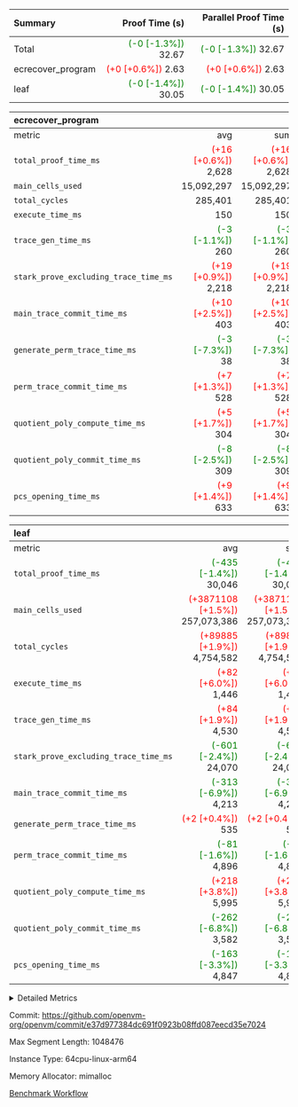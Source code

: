 | Summary | Proof Time (s) | Parallel Proof Time (s) |
|:---|---:|---:|
| Total | <span style='color: green'>(-0 [-1.3%])</span> 32.67 | <span style='color: green'>(-0 [-1.3%])</span> 32.67 |
| ecrecover_program | <span style='color: red'>(+0 [+0.6%])</span> 2.63 | <span style='color: red'>(+0 [+0.6%])</span> 2.63 |
| leaf | <span style='color: green'>(-0 [-1.4%])</span> 30.05 | <span style='color: green'>(-0 [-1.4%])</span> 30.05 |


| ecrecover_program |||||
|:---|---:|---:|---:|---:|
|metric|avg|sum|max|min|
| `total_proof_time_ms ` | <span style='color: red'>(+16 [+0.6%])</span> 2,628 | <span style='color: red'>(+16 [+0.6%])</span> 2,628 | <span style='color: red'>(+16 [+0.6%])</span> 2,628 | <span style='color: red'>(+16 [+0.6%])</span> 2,628 |
| `main_cells_used     ` |  15,092,297 |  15,092,297 |  15,092,297 |  15,092,297 |
| `total_cycles        ` |  285,401 |  285,401 |  285,401 |  285,401 |
| `execute_time_ms     ` |  150 |  150 |  150 |  150 |
| `trace_gen_time_ms   ` | <span style='color: green'>(-3 [-1.1%])</span> 260 | <span style='color: green'>(-3 [-1.1%])</span> 260 | <span style='color: green'>(-3 [-1.1%])</span> 260 | <span style='color: green'>(-3 [-1.1%])</span> 260 |
| `stark_prove_excluding_trace_time_ms` | <span style='color: red'>(+19 [+0.9%])</span> 2,218 | <span style='color: red'>(+19 [+0.9%])</span> 2,218 | <span style='color: red'>(+19 [+0.9%])</span> 2,218 | <span style='color: red'>(+19 [+0.9%])</span> 2,218 |
| `main_trace_commit_time_ms` | <span style='color: red'>(+10 [+2.5%])</span> 403 | <span style='color: red'>(+10 [+2.5%])</span> 403 | <span style='color: red'>(+10 [+2.5%])</span> 403 | <span style='color: red'>(+10 [+2.5%])</span> 403 |
| `generate_perm_trace_time_ms` | <span style='color: green'>(-3 [-7.3%])</span> 38 | <span style='color: green'>(-3 [-7.3%])</span> 38 | <span style='color: green'>(-3 [-7.3%])</span> 38 | <span style='color: green'>(-3 [-7.3%])</span> 38 |
| `perm_trace_commit_time_ms` | <span style='color: red'>(+7 [+1.3%])</span> 528 | <span style='color: red'>(+7 [+1.3%])</span> 528 | <span style='color: red'>(+7 [+1.3%])</span> 528 | <span style='color: red'>(+7 [+1.3%])</span> 528 |
| `quotient_poly_compute_time_ms` | <span style='color: red'>(+5 [+1.7%])</span> 304 | <span style='color: red'>(+5 [+1.7%])</span> 304 | <span style='color: red'>(+5 [+1.7%])</span> 304 | <span style='color: red'>(+5 [+1.7%])</span> 304 |
| `quotient_poly_commit_time_ms` | <span style='color: green'>(-8 [-2.5%])</span> 309 | <span style='color: green'>(-8 [-2.5%])</span> 309 | <span style='color: green'>(-8 [-2.5%])</span> 309 | <span style='color: green'>(-8 [-2.5%])</span> 309 |
| `pcs_opening_time_ms ` | <span style='color: red'>(+9 [+1.4%])</span> 633 | <span style='color: red'>(+9 [+1.4%])</span> 633 | <span style='color: red'>(+9 [+1.4%])</span> 633 | <span style='color: red'>(+9 [+1.4%])</span> 633 |

| leaf |||||
|:---|---:|---:|---:|---:|
|metric|avg|sum|max|min|
| `total_proof_time_ms ` | <span style='color: green'>(-435 [-1.4%])</span> 30,046 | <span style='color: green'>(-435 [-1.4%])</span> 30,046 | <span style='color: green'>(-435 [-1.4%])</span> 30,046 | <span style='color: green'>(-435 [-1.4%])</span> 30,046 |
| `main_cells_used     ` | <span style='color: red'>(+3871108 [+1.5%])</span> 257,073,386 | <span style='color: red'>(+3871108 [+1.5%])</span> 257,073,386 | <span style='color: red'>(+3871108 [+1.5%])</span> 257,073,386 | <span style='color: red'>(+3871108 [+1.5%])</span> 257,073,386 |
| `total_cycles        ` | <span style='color: red'>(+89885 [+1.9%])</span> 4,754,582 | <span style='color: red'>(+89885 [+1.9%])</span> 4,754,582 | <span style='color: red'>(+89885 [+1.9%])</span> 4,754,582 | <span style='color: red'>(+89885 [+1.9%])</span> 4,754,582 |
| `execute_time_ms     ` | <span style='color: red'>(+82 [+6.0%])</span> 1,446 | <span style='color: red'>(+82 [+6.0%])</span> 1,446 | <span style='color: red'>(+82 [+6.0%])</span> 1,446 | <span style='color: red'>(+82 [+6.0%])</span> 1,446 |
| `trace_gen_time_ms   ` | <span style='color: red'>(+84 [+1.9%])</span> 4,530 | <span style='color: red'>(+84 [+1.9%])</span> 4,530 | <span style='color: red'>(+84 [+1.9%])</span> 4,530 | <span style='color: red'>(+84 [+1.9%])</span> 4,530 |
| `stark_prove_excluding_trace_time_ms` | <span style='color: green'>(-601 [-2.4%])</span> 24,070 | <span style='color: green'>(-601 [-2.4%])</span> 24,070 | <span style='color: green'>(-601 [-2.4%])</span> 24,070 | <span style='color: green'>(-601 [-2.4%])</span> 24,070 |
| `main_trace_commit_time_ms` | <span style='color: green'>(-313 [-6.9%])</span> 4,213 | <span style='color: green'>(-313 [-6.9%])</span> 4,213 | <span style='color: green'>(-313 [-6.9%])</span> 4,213 | <span style='color: green'>(-313 [-6.9%])</span> 4,213 |
| `generate_perm_trace_time_ms` | <span style='color: red'>(+2 [+0.4%])</span> 535 | <span style='color: red'>(+2 [+0.4%])</span> 535 | <span style='color: red'>(+2 [+0.4%])</span> 535 | <span style='color: red'>(+2 [+0.4%])</span> 535 |
| `perm_trace_commit_time_ms` | <span style='color: green'>(-81 [-1.6%])</span> 4,896 | <span style='color: green'>(-81 [-1.6%])</span> 4,896 | <span style='color: green'>(-81 [-1.6%])</span> 4,896 | <span style='color: green'>(-81 [-1.6%])</span> 4,896 |
| `quotient_poly_compute_time_ms` | <span style='color: red'>(+218 [+3.8%])</span> 5,995 | <span style='color: red'>(+218 [+3.8%])</span> 5,995 | <span style='color: red'>(+218 [+3.8%])</span> 5,995 | <span style='color: red'>(+218 [+3.8%])</span> 5,995 |
| `quotient_poly_commit_time_ms` | <span style='color: green'>(-262 [-6.8%])</span> 3,582 | <span style='color: green'>(-262 [-6.8%])</span> 3,582 | <span style='color: green'>(-262 [-6.8%])</span> 3,582 | <span style='color: green'>(-262 [-6.8%])</span> 3,582 |
| `pcs_opening_time_ms ` | <span style='color: green'>(-163 [-3.3%])</span> 4,847 | <span style='color: green'>(-163 [-3.3%])</span> 4,847 | <span style='color: green'>(-163 [-3.3%])</span> 4,847 | <span style='color: green'>(-163 [-3.3%])</span> 4,847 |



<details>
<summary>Detailed Metrics</summary>

| group | num_segments | keygen_time_ms | commit_exe_time_ms |
| --- | --- | --- | --- |
| ecrecover_program | 1 | 994 | 11 | 

| group | air_name | quotient_deg | interactions | constraints |
| --- | --- | --- | --- | --- |
| ecrecover_program | AccessAdapterAir<16> | 2 | 5 | 14 | 
| ecrecover_program | AccessAdapterAir<2> | 2 | 5 | 14 | 
| ecrecover_program | AccessAdapterAir<32> | 2 | 5 | 14 | 
| ecrecover_program | AccessAdapterAir<4> | 2 | 5 | 14 | 
| ecrecover_program | AccessAdapterAir<64> | 2 | 5 | 14 | 
| ecrecover_program | AccessAdapterAir<8> | 2 | 5 | 14 | 
| ecrecover_program | BitwiseOperationLookupAir<8> | 2 | 2 | 4 | 
| ecrecover_program | KeccakVmAir | 2 | 321 | 4,571 | 
| ecrecover_program | MemoryMerkleAir<8> | 2 | 4 | 40 | 
| ecrecover_program | PersistentBoundaryAir<8> | 2 | 3 | 6 | 
| ecrecover_program | PhantomAir | 2 | 3 | 5 | 
| ecrecover_program | Poseidon2PeripheryAir<BabyBearParameters>, 1> | 2 | 1 | 286 | 
| ecrecover_program | ProgramAir | 1 | 1 | 4 | 
| ecrecover_program | RangeTupleCheckerAir<2> | 1 | 1 | 4 | 
| ecrecover_program | VariableRangeCheckerAir | 1 | 1 | 4 | 
| ecrecover_program | VmAirWrapper<Rv32BaseAluAdapterAir, BaseAluCoreAir<4, 8> | 2 | 19 | 43 | 
| ecrecover_program | VmAirWrapper<Rv32BaseAluAdapterAir, LessThanCoreAir<4, 8> | 2 | 17 | 39 | 
| ecrecover_program | VmAirWrapper<Rv32BaseAluAdapterAir, ShiftCoreAir<4, 8> | 2 | 23 | 90 | 
| ecrecover_program | VmAirWrapper<Rv32BranchAdapterAir, BranchEqualCoreAir<4> | 2 | 11 | 25 | 
| ecrecover_program | VmAirWrapper<Rv32BranchAdapterAir, BranchLessThanCoreAir<4, 8> | 2 | 13 | 41 | 
| ecrecover_program | VmAirWrapper<Rv32CondRdWriteAdapterAir, Rv32JalLuiCoreAir> | 2 | 10 | 22 | 
| ecrecover_program | VmAirWrapper<Rv32HintStoreAdapterAir, Rv32HintStoreCoreAir> | 2 | 15 | 17 | 
| ecrecover_program | VmAirWrapper<Rv32IsEqualModAdapterAir<2, 1, 32, 32>, ModularIsEqualCoreAir<32, 4, 8> | 2 | 25 | 223 | 
| ecrecover_program | VmAirWrapper<Rv32JalrAdapterAir, Rv32JalrCoreAir> | 2 | 16 | 20 | 
| ecrecover_program | VmAirWrapper<Rv32LoadStoreAdapterAir, LoadSignExtendCoreAir<4, 8> | 2 | 18 | 33 | 
| ecrecover_program | VmAirWrapper<Rv32LoadStoreAdapterAir, LoadStoreCoreAir<4> | 2 | 17 | 38 | 
| ecrecover_program | VmAirWrapper<Rv32MultAdapterAir, DivRemCoreAir<4, 8> | 2 | 25 | 88 | 
| ecrecover_program | VmAirWrapper<Rv32MultAdapterAir, MulHCoreAir<4, 8> | 2 | 24 | 38 | 
| ecrecover_program | VmAirWrapper<Rv32MultAdapterAir, MultiplicationCoreAir<4, 8> | 2 | 19 | 26 | 
| ecrecover_program | VmAirWrapper<Rv32RdWriteAdapterAir, Rv32AuipcCoreAir> | 2 | 11 | 15 | 
| ecrecover_program | VmAirWrapper<Rv32VecHeapAdapterAir<1, 2, 2, 32, 32>, EcDoubleCoreAir> | 2 | 411 | 513 | 
| ecrecover_program | VmAirWrapper<Rv32VecHeapAdapterAir<2, 1, 1, 32, 32>, FieldExpressionCoreAir> | 2 | 156 | 189 | 
| ecrecover_program | VmAirWrapper<Rv32VecHeapAdapterAir<2, 2, 2, 32, 32>, FieldExpressionCoreAir> | 2 | 422 | 456 | 
| ecrecover_program | VmConnectorAir | 2 | 3 | 9 | 
| leaf | AccessAdapterAir<2> | 4 | 5 | 12 | 
| leaf | AccessAdapterAir<4> | 4 | 5 | 12 | 
| leaf | AccessAdapterAir<8> | 4 | 5 | 12 | 
| leaf | FriReducedOpeningAir | 4 | 35 | 59 | 
| leaf | NativePoseidon2Air<BabyBearParameters>, 1> | 4 | 176 | 590 | 
| leaf | PhantomAir | 4 | 3 | 4 | 
| leaf | ProgramAir | 1 | 1 | 4 | 
| leaf | VariableRangeCheckerAir | 1 | 1 | 4 | 
| leaf | VmAirWrapper<BranchNativeAdapterAir, BranchEqualCoreAir<1> | 2 | 11 | 23 | 
| leaf | VmAirWrapper<JalNativeAdapterAir, JalCoreAir> | 4 | 7 | 6 | 
| leaf | VmAirWrapper<NativeAdapterAir<2, 0>, PublicValuesCoreAir> | 4 | 11 | 23 | 
| leaf | VmAirWrapper<NativeAdapterAir<2, 1>, FieldArithmeticCoreAir> | 4 | 15 | 23 | 
| leaf | VmAirWrapper<NativeLoadStoreAdapterAir<1>, NativeLoadStoreCoreAir<1> | 4 | 15 | 20 | 
| leaf | VmAirWrapper<NativeLoadStoreAdapterAir<4>, NativeLoadStoreCoreAir<4> | 4 | 15 | 20 | 
| leaf | VmAirWrapper<NativeVectorizedAdapterAir<4>, FieldExtensionCoreAir> | 4 | 15 | 23 | 
| leaf | VmConnectorAir | 4 | 3 | 8 | 
| leaf | VolatileBoundaryAir | 4 | 4 | 16 | 

| group | air_name | idx | rows | prep_cols | perm_cols | main_cols | cells |
| --- | --- | --- | --- | --- | --- | --- | --- |
| leaf | AccessAdapterAir<2> | 0 | 1,048,576 |  | 16 | 11 | 28,311,552 | 
| leaf | AccessAdapterAir<4> | 0 | 524,288 |  | 16 | 13 | 15,204,352 | 
| leaf | AccessAdapterAir<8> | 0 | 512 |  | 16 | 17 | 16,896 | 
| leaf | FriReducedOpeningAir | 0 | 1,048,576 |  | 76 | 64 | 146,800,640 | 
| leaf | NativePoseidon2Air<BabyBearParameters>, 1> | 0 | 131,072 |  | 356 | 399 | 98,959,360 | 
| leaf | PhantomAir | 0 | 32,768 |  | 8 | 6 | 458,752 | 
| leaf | ProgramAir | 0 | 524,288 |  | 8 | 10 | 9,437,184 | 
| leaf | VariableRangeCheckerAir | 0 | 262,144 | 2 | 8 | 1 | 2,359,296 | 
| leaf | VmAirWrapper<BranchNativeAdapterAir, BranchEqualCoreAir<1> | 0 | 1,048,576 |  | 28 | 23 | 53,477,376 | 
| leaf | VmAirWrapper<JalNativeAdapterAir, JalCoreAir> | 0 | 131,072 |  | 12 | 10 | 2,883,584 | 
| leaf | VmAirWrapper<NativeAdapterAir<2, 0>, PublicValuesCoreAir> | 0 | 64 |  | 16 | 23 | 2,496 | 
| leaf | VmAirWrapper<NativeAdapterAir<2, 1>, FieldArithmeticCoreAir> | 0 | 4,194,304 |  | 20 | 30 | 209,715,200 | 
| leaf | VmAirWrapper<NativeLoadStoreAdapterAir<1>, NativeLoadStoreCoreAir<1> | 0 | 2,097,152 |  | 36 | 25 | 127,926,272 | 
| leaf | VmAirWrapper<NativeLoadStoreAdapterAir<4>, NativeLoadStoreCoreAir<4> | 0 | 131,072 |  | 36 | 34 | 9,175,040 | 
| leaf | VmAirWrapper<NativeVectorizedAdapterAir<4>, FieldExtensionCoreAir> | 0 | 262,144 |  | 20 | 40 | 15,728,640 | 
| leaf | VmConnectorAir | 0 | 2 | 1 | 8 | 4 | 24 | 
| leaf | VolatileBoundaryAir | 0 | 2,097,152 |  | 8 | 11 | 39,845,888 | 

| group | air_name | segment | rows | prep_cols | perm_cols | main_cols | cells |
| --- | --- | --- | --- | --- | --- | --- | --- |
| ecrecover_program | AccessAdapterAir<16> | 0 | 16,384 |  | 24 | 25 | 802,816 | 
| ecrecover_program | AccessAdapterAir<2> | 0 | 256 |  | 24 | 11 | 8,960 | 
| ecrecover_program | AccessAdapterAir<32> | 0 | 8,192 |  | 24 | 41 | 532,480 | 
| ecrecover_program | AccessAdapterAir<4> | 0 | 128 |  | 24 | 13 | 4,736 | 
| ecrecover_program | AccessAdapterAir<8> | 0 | 32,768 |  | 24 | 17 | 1,343,488 | 
| ecrecover_program | BitwiseOperationLookupAir<8> | 0 | 65,536 | 3 | 8 | 2 | 655,360 | 
| ecrecover_program | KeccakVmAir | 0 | 128 |  | 1,288 | 3,164 | 569,856 | 
| ecrecover_program | MemoryMerkleAir<8> | 0 | 4,096 |  | 20 | 32 | 212,992 | 
| ecrecover_program | PersistentBoundaryAir<8> | 0 | 4,096 |  | 12 | 20 | 131,072 | 
| ecrecover_program | PhantomAir | 0 | 64 |  | 12 | 6 | 1,152 | 
| ecrecover_program | Poseidon2PeripheryAir<BabyBearParameters>, 1> | 0 | 4,096 |  | 8 | 300 | 1,261,568 | 
| ecrecover_program | ProgramAir | 0 | 16,384 |  | 8 | 10 | 294,912 | 
| ecrecover_program | RangeTupleCheckerAir<2> | 0 | 524,288 | 2 | 8 | 1 | 4,718,592 | 
| ecrecover_program | VariableRangeCheckerAir | 0 | 262,144 | 2 | 8 | 1 | 2,359,296 | 
| ecrecover_program | VmAirWrapper<Rv32BaseAluAdapterAir, BaseAluCoreAir<4, 8> | 0 | 131,072 |  | 80 | 36 | 15,204,352 | 
| ecrecover_program | VmAirWrapper<Rv32BaseAluAdapterAir, LessThanCoreAir<4, 8> | 0 | 2,048 |  | 40 | 37 | 157,696 | 
| ecrecover_program | VmAirWrapper<Rv32BaseAluAdapterAir, ShiftCoreAir<4, 8> | 0 | 16,384 |  | 52 | 53 | 1,720,320 | 
| ecrecover_program | VmAirWrapper<Rv32BranchAdapterAir, BranchEqualCoreAir<4> | 0 | 16,384 |  | 48 | 26 | 1,212,416 | 
| ecrecover_program | VmAirWrapper<Rv32BranchAdapterAir, BranchLessThanCoreAir<4, 8> | 0 | 32,768 |  | 56 | 32 | 2,883,584 | 
| ecrecover_program | VmAirWrapper<Rv32CondRdWriteAdapterAir, Rv32JalLuiCoreAir> | 0 | 8,192 |  | 44 | 18 | 507,904 | 
| ecrecover_program | VmAirWrapper<Rv32HintStoreAdapterAir, Rv32HintStoreCoreAir> | 0 | 256 |  | 36 | 26 | 15,872 | 
| ecrecover_program | VmAirWrapper<Rv32IsEqualModAdapterAir<2, 1, 32, 32>, ModularIsEqualCoreAir<32, 4, 8> | 0 | 4,096 |  | 56 | 166 | 909,312 | 
| ecrecover_program | VmAirWrapper<Rv32JalrAdapterAir, Rv32JalrCoreAir> | 0 | 8,192 |  | 36 | 28 | 524,288 | 
| ecrecover_program | VmAirWrapper<Rv32LoadStoreAdapterAir, LoadSignExtendCoreAir<4, 8> | 0 | 4,096 |  | 76 | 35 | 454,656 | 
| ecrecover_program | VmAirWrapper<Rv32LoadStoreAdapterAir, LoadStoreCoreAir<4> | 0 | 131,072 |  | 72 | 40 | 14,680,064 | 
| ecrecover_program | VmAirWrapper<Rv32MultAdapterAir, MulHCoreAir<4, 8> | 0 | 8 |  | 100 | 39 | 1,112 | 
| ecrecover_program | VmAirWrapper<Rv32MultAdapterAir, MultiplicationCoreAir<4, 8> | 0 | 4,096 |  | 80 | 31 | 454,656 | 
| ecrecover_program | VmAirWrapper<Rv32RdWriteAdapterAir, Rv32AuipcCoreAir> | 0 | 4,096 |  | 28 | 21 | 200,704 | 
| ecrecover_program | VmAirWrapper<Rv32VecHeapAdapterAir<1, 2, 2, 32, 32>, EcDoubleCoreAir> | 0 | 2,048 |  | 828 | 543 | 2,807,808 | 
| ecrecover_program | VmAirWrapper<Rv32VecHeapAdapterAir<2, 1, 1, 32, 32>, FieldExpressionCoreAir> | 0 | 32 |  | 316 | 261 | 18,464 | 
| ecrecover_program | VmAirWrapper<Rv32VecHeapAdapterAir<2, 2, 2, 32, 32>, FieldExpressionCoreAir> | 0 | 1,024 |  | 848 | 619 | 1,502,208 | 
| ecrecover_program | VmConnectorAir | 0 | 2 | 1 | 12 | 4 | 32 | 

| group | idx | trace_gen_time_ms | total_proof_time_ms | total_cycles | total_cells | stark_prove_excluding_trace_time_ms | quotient_poly_compute_time_ms | quotient_poly_commit_time_ms | perm_trace_commit_time_ms | pcs_opening_time_ms | main_trace_commit_time_ms | main_cells_used | generate_perm_trace_time_ms | execute_time_ms |
| --- | --- | --- | --- | --- | --- | --- | --- | --- | --- | --- | --- | --- | --- | --- |
| leaf | 0 | 4,530 | 30,046 | 4,754,582 | 760,302,552 | 24,070 | 5,995 | 3,582 | 4,896 | 4,847 | 4,213 | 257,073,386 | 535 | 1,446 | 

| group | segment | trace_gen_time_ms | total_proof_time_ms | total_cycles | total_cells | stark_prove_excluding_trace_time_ms | quotient_poly_compute_time_ms | quotient_poly_commit_time_ms | perm_trace_commit_time_ms | pcs_opening_time_ms | main_trace_commit_time_ms | main_cells_used | generate_perm_trace_time_ms | execute_time_ms |
| --- | --- | --- | --- | --- | --- | --- | --- | --- | --- | --- | --- | --- | --- | --- |
| ecrecover_program | 0 | 260 | 2,628 | 285,401 | 56,172,159 | 2,218 | 304 | 309 | 528 | 633 | 403 | 15,092,297 | 38 | 150 | 

</details>


Commit: https://github.com/openvm-org/openvm/commit/e37d977384dc691f0923b08ffd087eecd35e7024

Max Segment Length: 1048476

Instance Type: 64cpu-linux-arm64

Memory Allocator: mimalloc

[Benchmark Workflow](https://github.com/openvm-org/openvm/actions/runs/12891836838)
